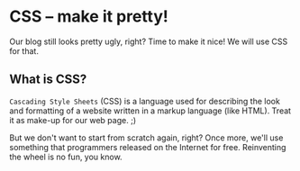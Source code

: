 # CSS – make it pretty!

Our blog still looks pretty ugly, right? Time to make it nice! We will use CSS for that.

## What is CSS?

```Cascading Style Sheets``` (CSS) is a language used for describing the look and formatting of a website written in a markup language (like HTML). Treat it as make-up for our web page. ;)

But we don't want to start from scratch again, right? Once more, we'll use something that programmers released on the Internet for free. Reinventing the wheel is no fun, you know.
